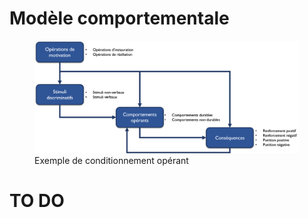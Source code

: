 # Modèle comportementale

<figure>
<img src="images/behaviourism-model.png" alt="images/behaviourism-model.png">
<figcaption>Exemple de conditionnement opérant</figcaption>
</figure>

# TO DO